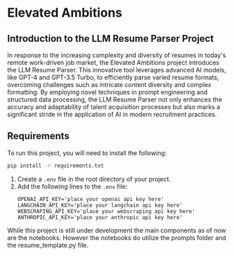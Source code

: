 # Elevated Ambitions

## Introduction to the LLM Resume Parser Project

In response to the increasing complexity and diversity of resumes in today's remote work-driven job market, the Elevated Ambitions project introduces the LLM Resume Parser. This innovative tool leverages advanced AI models, like GPT-4 and GPT-3.5 Turbo, to efficiently parse varied resume formats, overcoming challenges such as intricate content diversity and complex formatting. By employing novel techniques in prompt engineering and structured data processing, the LLM Resume Parser not only enhances the accuracy and adaptability of talent acquisition processes but also marks a significant stride in the application of AI in modern recruitment practices.

## Requirements

To run this project, you will need to install the following:

```cmd
pip install -r requirements.txt
```

1. Create a `.env` file in the root directory of your project.
2. Add the following lines to the `.env` file:
    ```
    OPENAI_API_KEY='place your openai api key here'
    LANGCHAIN_API_KEY='place your langchain api key here'
    WEBSCRAPING_API_KEY='place your webscraping api key here'
    ANTHROPIC_API_KEY='place your anthropic api key here'
    ```

While this project is still under development the main components as of now are the notebooks. However the notebooks do utilize the prompts folder and the resume_template.py file.
